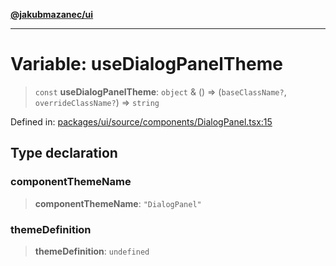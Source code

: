 [**@jakubmazanec/ui**](../README.md)

---

# Variable: useDialogPanelTheme

> `const` **useDialogPanelTheme**: `object` & () => (`baseClassName?`, `overrideClassName?`) =>
> `string`

Defined in:
[packages/ui/source/components/DialogPanel.tsx:15](https://github.com/jakubmazanec/tools/blob/dccfe8e5cee218e88ff4db59e4bf460975897c58/packages/ui/source/components/DialogPanel.tsx#L15)

## Type declaration

### componentThemeName

> **componentThemeName**: `"DialogPanel"`

### themeDefinition

> **themeDefinition**: `undefined`
